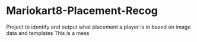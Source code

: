 # Mariokart8-Placement-Recog
Project to identify and output what placement a player is in based on image data and templates
This is a mess
